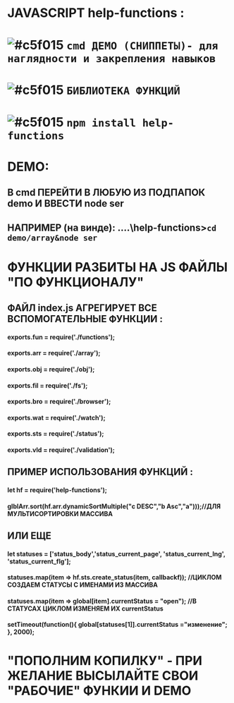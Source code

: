 # JAVASCRIPT help-functions :

# ![#c5f015](https://placehold.it/15/c5f015/000000?text='') `cmd ДЕМО (СНИППЕТЫ)- для наглядности и закрепления навыков`
# ![#c5f015](https://placehold.it/15/c5f015/000000?text='') `БИБЛИОТЕКА ФУНКЦИЙ`               

# ![#c5f015](https://placehold.it/15/c5f015/000000?text='') `npm install help-functions`

# DEMO:
## В cmd ПЕРЕЙТИ В ЛЮБУЮ ИЗ ПОДПАПОК demo И ВВЕСТИ node ser
## НАПРИМЕР (на винде):  ....\help-functions>`cd demo/array&node ser`

# ФУНКЦИИ РАЗБИТЫ НА JS ФАЙЛЫ "ПО ФУНКЦИОНАЛУ"
## ФАЙЛ index.js АГРЕГИРУЕТ ВСЕ ВСПОМОГАТЕЛЬНЫЕ ФУНКЦИИ :
#### exports.fun = require('./functions');
#### exports.arr = require('./array'); 
#### exports.obj = require('./obj');
#### exports.fil = require('./fs');
#### exports.bro = require('./browser');
#### exports.wat = require('./watch'); 
#### exports.sts = require('./status'); 
#### exports.vld = require('./validation'); 

## ПРИМЕР ИСПОЛЬЗОВАНИЯ ФУНКЦИЙ :
#### let hf = require('help-functions'); 

#### glblArr.sort(hf.arr.dynamicSortMultiple("c DESC","b Asc","a")));//ДЛЯ МУЛЬТИСОРТИРОВКИ МАССИВА
## ИЛИ ЕЩЕ
#### let statuses = ['status_body','status_current_page', 'status_current_lng', 'status_current_flg'];
#### statuses.map(item => hf.sts.create_status(item, callbackf)); //ЦИКЛОМ СОЗДАЕМ СТАТУСЫ С ИМЕНАМИ ИЗ МАССИВА
#### statuses.map(item => global[item].currentStatus = "open"); //В СТАТУСАХ ЦИКЛОМ ИЗМЕНЯЕМ ИХ currentStatus
#### setTimeout(function(){ global[statuses[1]].currentStatus ="изменение"; }, 2000);


# "ПОПОЛНИМ КОПИЛКУ" - ПРИ ЖЕЛАНИЕ ВЫСЫЛАЙТЕ СВОИ "РАБОЧИЕ" ФУНКИИ И DEMO